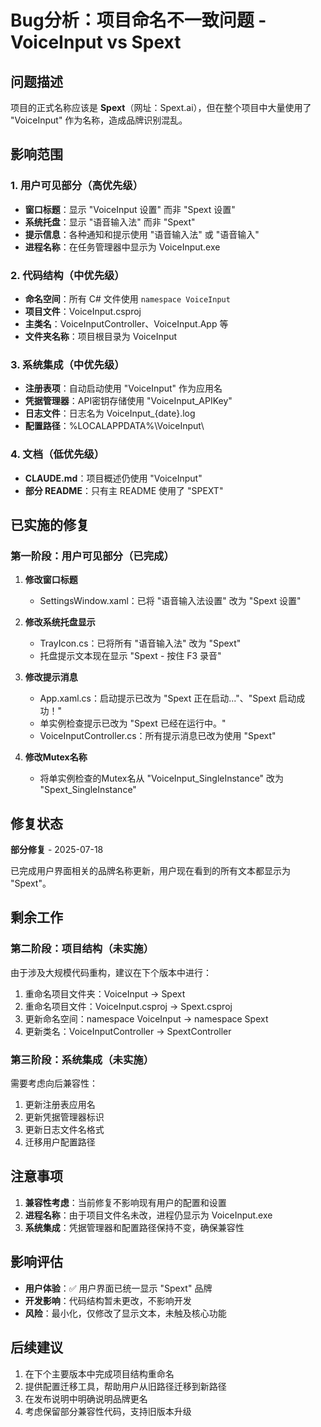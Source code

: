 # Bug分析：项目命名不一致问题 - VoiceInput vs Spext

## 问题描述
项目的正式名称应该是 **Spext**（网址：Spext.ai），但在整个项目中大量使用了 "VoiceInput" 作为名称，造成品牌识别混乱。

## 影响范围

### 1. 用户可见部分（高优先级）
- **窗口标题**：显示 "VoiceInput 设置" 而非 "Spext 设置"
- **系统托盘**：显示 "语音输入法" 而非 "Spext"
- **提示信息**：各种通知和提示使用 "语音输入法" 或 "语音输入"
- **进程名称**：在任务管理器中显示为 VoiceInput.exe

### 2. 代码结构（中优先级）
- **命名空间**：所有 C# 文件使用 `namespace VoiceInput`
- **项目文件**：VoiceInput.csproj
- **主类名**：VoiceInputController、VoiceInput.App 等
- **文件夹名称**：项目根目录为 VoiceInput

### 3. 系统集成（中优先级）
- **注册表项**：自动启动使用 "VoiceInput" 作为应用名
- **凭据管理器**：API密钥存储使用 "VoiceInput_APIKey"
- **日志文件**：日志名为 VoiceInput_{date}.log
- **配置路径**：%LOCALAPPDATA%\VoiceInput\

### 4. 文档（低优先级）
- **CLAUDE.md**：项目概述仍使用 "VoiceInput"
- **部分 README**：只有主 README 使用了 "SPEXT"

## 已实施的修复

### 第一阶段：用户可见部分（已完成）
1. **修改窗口标题**
   - SettingsWindow.xaml：已将 "语音输入法设置" 改为 "Spext 设置"

2. **修改系统托盘显示**
   - TrayIcon.cs：已将所有 "语音输入法" 改为 "Spext"
   - 托盘提示文本现在显示 "Spext - 按住 F3 录音"

3. **修改提示消息**
   - App.xaml.cs：启动提示已改为 "Spext 正在启动..."、"Spext 启动成功！"
   - 单实例检查提示已改为 "Spext 已经在运行中。"
   - VoiceInputController.cs：所有提示消息已改为使用 "Spext"

4. **修改Mutex名称**
   - 将单实例检查的Mutex名从 "VoiceInput_SingleInstance" 改为 "Spext_SingleInstance"

## 修复状态
**部分修复** - 2025-07-18

已完成用户界面相关的品牌名称更新，用户现在看到的所有文本都显示为 "Spext"。

## 剩余工作

### 第二阶段：项目结构（未实施）
由于涉及大规模代码重构，建议在下个版本中进行：
1. 重命名项目文件夹：VoiceInput → Spext
2. 重命名项目文件：VoiceInput.csproj → Spext.csproj
3. 更新命名空间：namespace VoiceInput → namespace Spext
4. 更新类名：VoiceInputController → SpextController

### 第三阶段：系统集成（未实施）
需要考虑向后兼容性：
1. 更新注册表应用名
2. 更新凭据管理器标识
3. 更新日志文件名格式
4. 迁移用户配置路径

## 注意事项
1. **兼容性考虑**：当前修复不影响现有用户的配置和设置
2. **进程名称**：由于项目文件名未改，进程仍显示为 VoiceInput.exe
3. **系统集成**：凭据管理器和配置路径保持不变，确保兼容性

## 影响评估
- **用户体验**：✅ 用户界面已统一显示 "Spext" 品牌
- **开发影响**：代码结构暂未更改，不影响开发
- **风险**：最小化，仅修改了显示文本，未触及核心功能

## 后续建议
1. 在下个主要版本中完成项目结构重命名
2. 提供配置迁移工具，帮助用户从旧路径迁移到新路径
3. 在发布说明中明确说明品牌更名
4. 考虑保留部分兼容性代码，支持旧版本升级